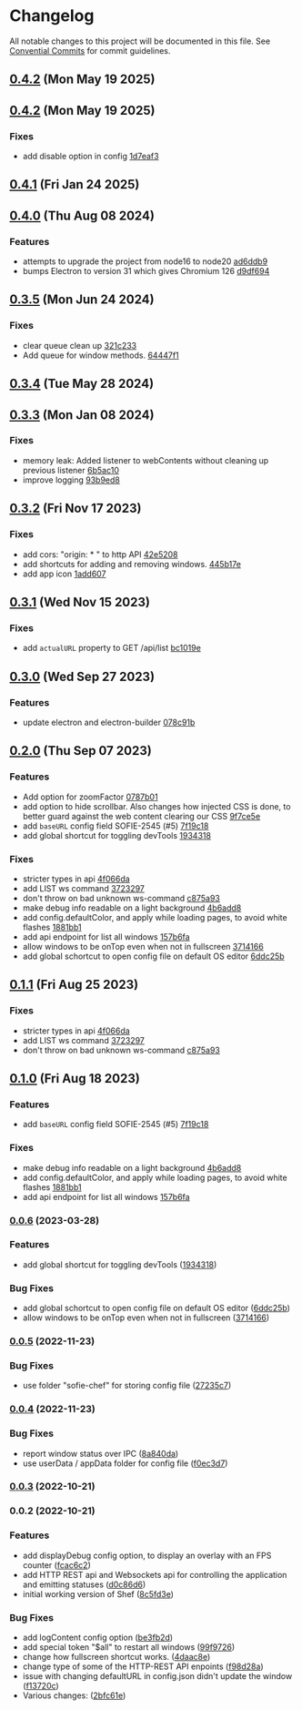# Changelog

All notable changes to this project will be documented in this file. See [Convential Commits](https://www.conventionalcommits.org/en/v1.0.0/#specification) for commit guidelines.

## [0.4.2](https://github.com/nrkno/sofie-chef/compare/v0.4.2...v0.4.2) (Mon May 19 2025)


## [0.4.2](https://github.com/nrkno/sofie-chef/compare/v0.4.0...v0.4.2) (Mon May 19 2025)


### Fixes

* add disable option in config [1d7eaf3](https://github.com/nrkno/sofie-chef/commit/1d7eaf3e9f634a128f6f3e5280498d7ef7c645ff)

## [0.4.1](https://github.com/nrkno/sofie-chef/compare/v0.4.0...v0.4.1) (Fri Jan 24 2025)


## [0.4.0](https://github.com/nrkno/sofie-chef/compare/v0.3.5...v0.4.0) (Thu Aug 08 2024)


### Features

* attempts to upgrade the project from node16 to node20 [ad6ddb9](https://github.com/nrkno/sofie-chef/commit/ad6ddb987952f4547c1e24792b8e479b49adf8db)
* bumps Electron to version 31 which gives Chromium 126 [d9df694](https://github.com/nrkno/sofie-chef/commit/d9df694b8e24acb488244e9b7e227d523f20330c)

## [0.3.5](https://github.com/nrkno/sofie-chef/compare/v0.3.4...v0.3.5) (Mon Jun 24 2024)


### Fixes

* clear queue clean up [321c233](https://github.com/nrkno/sofie-chef/commit/321c233b231a2cd51a226df2a482cd611ce5289e)
* Add queue for window methods. [64447f1](https://github.com/nrkno/sofie-chef/commit/64447f10752d58f699b5a216351ba7558c3a8caf)

## [0.3.4](https://github.com/nrkno/sofie-chef/compare/v0.3.3...v0.3.4) (Tue May 28 2024)


## [0.3.3](https://github.com/nrkno/sofie-chef/compare/v0.3.2...v0.3.3) (Mon Jan 08 2024)


### Fixes

* memory leak: Added listener to webContents without cleaning up previous listener [6b5ac10](https://github.com/nrkno/sofie-chef/commit/6b5ac1069304f9c828ab021a63294fbd41392ad8)
* improve logging [93b9ed8](https://github.com/nrkno/sofie-chef/commit/93b9ed87501003265601c7622da5373a99985bdc)

## [0.3.2](https://github.com/nrkno/sofie-chef/compare/v0.3.1...v0.3.2) (Fri Nov 17 2023)


### Fixes

* add cors: "origin: * " to http API [42e5208](https://github.com/nrkno/sofie-chef/commit/42e5208988e476f513024d195274df7f78de098e)
* add shortcuts for adding and removing windows. [445b17e](https://github.com/nrkno/sofie-chef/commit/445b17e8ab0eb31fca706c85f86ceeb0dd9d84b6)
* add app icon [1add607](https://github.com/nrkno/sofie-chef/commit/1add6073a6abbc3431451d62322af7b908a6b2f9)

## [0.3.1](https://github.com/nrkno/sofie-chef/compare/v0.3.0...v0.3.1) (Wed Nov 15 2023)


### Fixes

* add `actualURL` property to GET /api/list [bc1019e](https://github.com/nrkno/sofie-chef/commit/bc1019ecb39fe9ee7f19cd930409d8775b558aed)

## [0.3.0](https://github.com/nrkno/sofie-chef/compare/v0.2.0...v0.3.0) (Wed Sep 27 2023)


### Features

* update electron and electron-builder [078c91b](https://github.com/nrkno/sofie-chef/commit/078c91b88bca64c4794642d011e60c1c1e7d0eaf)

## [0.2.0](https://github.com/nrkno/sofie-chef/compare/v0.0.5...v0.2.0) (Thu Sep 07 2023)


### Features

* Add option for zoomFactor [0787b01](https://github.com/nrkno/sofie-chef/commit/0787b019938619d5dc237a353998494df401f4ca)
* add option to hide scrollbar. Also changes how injected CSS is done, to better guard against the web content clearing our CSS [9f7ce5e](https://github.com/nrkno/sofie-chef/commit/9f7ce5ecffd3ec5d5059a253e6d39ae49acc4c37)
* add `baseURL` config field SOFIE-2545 (#5) [7f19c18](https://github.com/nrkno/sofie-chef/commit/7f19c18f3a81b98936466e4327c2a19bbe3949db)
* add global shortcut for toggling devTools [1934318](https://github.com/nrkno/sofie-chef/commit/1934318a9b30c9ba159ef0c2e4ecdc8eb6580a0a)

### Fixes

* stricter types in api [4f066da](https://github.com/nrkno/sofie-chef/commit/4f066dabf92d7c6b68d132047f8c7fd836f0ad60)
* add LIST ws command [3723297](https://github.com/nrkno/sofie-chef/commit/3723297695bc513eecc3be68649dcd8ceebbae30)
* don't throw on bad unknown ws-command [c875a93](https://github.com/nrkno/sofie-chef/commit/c875a93baef775e6232f51bdbd95622045b28f27)
* make debug info readable on a light background [4b6add8](https://github.com/nrkno/sofie-chef/commit/4b6add83da172032c71459b802a92763bc4afc82)
* add config.defaultColor, and apply while loading pages, to avoid white flashes [1881bb1](https://github.com/nrkno/sofie-chef/commit/1881bb102c4f1d7d921f7d0789c9d23d94d01c36)
* add api endpoint for list all windows [157b6fa](https://github.com/nrkno/sofie-chef/commit/157b6fa094ed8234882fc4b6ba10eef95fed83fa)
* allow windows to be onTop even when not in fullscreen [3714166](https://github.com/nrkno/sofie-chef/commit/37141661b8dbd489bb15fc5a7593a3deed4e52b9)
* add global schortcut to open config file on default OS editor [6ddc25b](https://github.com/nrkno/sofie-chef/commit/6ddc25b6cef272b275e8cca75723cee6204368b1)

## [0.1.1](https://github.com/nrkno/sofie-chef/compare/v0.1.0...v0.1.1) (Fri Aug 25 2023)


### Fixes

* stricter types in api [4f066da](https://github.com/nrkno/sofie-chef/commit/4f066dabf92d7c6b68d132047f8c7fd836f0ad60)
* add LIST ws command [3723297](https://github.com/nrkno/sofie-chef/commit/3723297695bc513eecc3be68649dcd8ceebbae30)
* don't throw on bad unknown ws-command [c875a93](https://github.com/nrkno/sofie-chef/commit/c875a93baef775e6232f51bdbd95622045b28f27)

## [0.1.0](https://github.com/nrkno/sofie-chef/compare/v0.0.6...v0.1.0) (Fri Aug 18 2023)


### Features

* add `baseURL` config field SOFIE-2545 (#5) [7f19c18](https://github.com/nrkno/sofie-chef/commit/7f19c18f3a81b98936466e4327c2a19bbe3949db)

### Fixes

* make debug info readable on a light background [4b6add8](https://github.com/nrkno/sofie-chef/commit/4b6add83da172032c71459b802a92763bc4afc82)
* add config.defaultColor, and apply while loading pages, to avoid white flashes [1881bb1](https://github.com/nrkno/sofie-chef/commit/1881bb102c4f1d7d921f7d0789c9d23d94d01c36)
* add api endpoint for list all windows [157b6fa](https://github.com/nrkno/sofie-chef/commit/157b6fa094ed8234882fc4b6ba10eef95fed83fa)

### [0.0.6](https://github.com/nrkno/sofie-chef/compare/v0.0.5...v0.0.6) (2023-03-28)


### Features

* add global shortcut for toggling devTools ([1934318](https://github.com/nrkno/sofie-chef/commit/1934318a9b30c9ba159ef0c2e4ecdc8eb6580a0a))


### Bug Fixes

* add global schortcut to open config file on default OS editor ([6ddc25b](https://github.com/nrkno/sofie-chef/commit/6ddc25b6cef272b275e8cca75723cee6204368b1))
* allow windows to be onTop even when not in fullscreen ([3714166](https://github.com/nrkno/sofie-chef/commit/37141661b8dbd489bb15fc5a7593a3deed4e52b9))

### [0.0.5](https://github.com/nrkno/sofie-chef/compare/v0.0.4...v0.0.5) (2022-11-23)


### Bug Fixes

* use folder "sofie-chef" for storing config file ([27235c7](https://github.com/nrkno/sofie-chef/commit/27235c7166880a86d41f33827a11e5a4784d76e2))

### [0.0.4](https://github.com/nrkno/sofie-chef/compare/v0.0.3...v0.0.4) (2022-11-23)


### Bug Fixes

* report window status over IPC ([8a840da](https://github.com/nrkno/sofie-chef/commit/8a840da092b2495926740ab1b0750d2ac843be04))
* use userData / appData folder for config file ([f0ec3d7](https://github.com/nrkno/sofie-chef/commit/f0ec3d7ee710140fc38909345d1d1912566c2b07))

### [0.0.3](https://github.com/nrkno/sofie-chef/compare/v0.0.2...v0.0.3) (2022-10-21)

### 0.0.2 (2022-10-21)


### Features

* add displayDebug config option, to display an overlay with an FPS counter ([fcac6c2](https://github.com/nrkno/sofie-chef/commit/fcac6c2d94a159292d74399a2efb337df95896a5))
* add HTTP REST api and Websockets api for controlling the application and emitting statuses ([d0c86d6](https://github.com/nrkno/sofie-chef/commit/d0c86d60ed831f97505b3518220fff7394700381))
* initial working version of Shef ([8c5fd3e](https://github.com/nrkno/sofie-chef/commit/8c5fd3eb2e99e7d15ed9400c16b13dd3d2e7642d))


### Bug Fixes

* add logContent config option ([be3fb2d](https://github.com/nrkno/sofie-chef/commit/be3fb2d2f9e90119d79931f79530548367ed1184))
* add special token "$all" to restart all windows ([99f9726](https://github.com/nrkno/sofie-chef/commit/99f97268a3488c1fec82fe92a7bc9a79df59175f))
* change how fullscreen shortcut works. ([4daac8e](https://github.com/nrkno/sofie-chef/commit/4daac8ef6f2d7abf063925f1a3d06326d0456f76))
* change type of some of the HTTP-REST API enpoints ([f98d28a](https://github.com/nrkno/sofie-chef/commit/f98d28a4912c89c8c83d31fc01af86acf3cd7952))
* issue with changing defaultURL in config.json didn't update the window ([f13720c](https://github.com/nrkno/sofie-chef/commit/f13720c25e7628c3f13e9a8b3eb41bb6d9afea54))
* Various changes: ([2bfc61e](https://github.com/nrkno/sofie-chef/commit/2bfc61edd376e9989805d16f954356326605904b))
